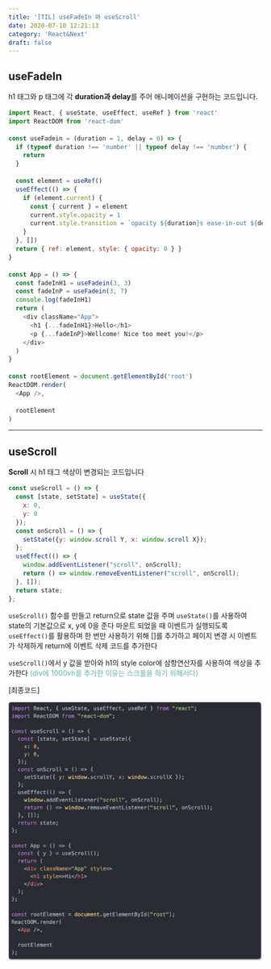 ```yaml
---
title: '[TIL] useFadeIn 와 useScroll'
date: 2020-07-10 12:21:13
category: 'React&Next'
draft: false
---
```


## useFadeIn

h1 태그와 p 태그에 각 **duration과 delay**를 주어 애니메이션을 구현하는 코드입니다.

```javascript
import React, { useState, useEffect, useRef } from 'react'
import ReactDOM from 'react-dom'

const useFadein = (duration = 1, delay = 0) => {
  if (typeof duration !== 'number' || typeof delay !== 'number') {
    return
  }

  const element = useRef()
  useEffect(() => {
    if (element.current) {
      const { current } = element
      current.style.opacity = 1
      current.style.transition = `opacity ${duration}s ease-in-out ${delay}s`
    }
  }, [])
  return { ref: element, style: { opacity: 0 } }
}

const App = () => {
  const fadeInH1 = useFadein(3, 3)
  const fadeInP = useFadein(3, 7)
  console.log(fadeInH1)
  return (
    <div className="App">
      <h1 {...fadeInH1}>Hello</h1>
      <p {...fadeInP}>Wellcome! Nice too meet you!</p>
    </div>
  )
}

const rootElement = document.getElementById('root')
ReactDOM.render(
  <App />,

  rootElement
)
```

---

## useScroll

**Scroll** 시 h1 태그 색상이 변경되는 코드입니다

```javascript
const useScroll = () => {
  const [state, setState] = useState({
    x: 0,
    y: 0
  });
  const onScroll = () => {
    setState({y: window.scroll Y, x: window.scroll X});
  };
  useEffect(() => {
    window.addEventListener("scroll", onScroll);
    return () => window.removeEventListener("scroll", onScroll);
  }, []);
  return state;
};
```

`useScroll()` 함수를 만들고 return으로 state 값을 주며 `useState()`를 사용하여 state의 기본값으로 x, y에 0을 준다 마운트 되었을 때 이벤트가 실행되도록 `useEffect()`를 활용하며 한 번만 사용하기 위해 []를 추가하고 페이지 변경 시 이벤트가 삭제하게 return에 이벤트 삭제 코드를 추가한다

`useScroll()`에서 y 값을 받아와 h1의 style color에 삼항연산자를 사용하여 색상을 추가한다 <span style="color: #60b4a6">(div에 1000vh를 추가한 이유는 스크롤을 하기 위해서다)</span>

[최종코드]

![](./images/code.png)
